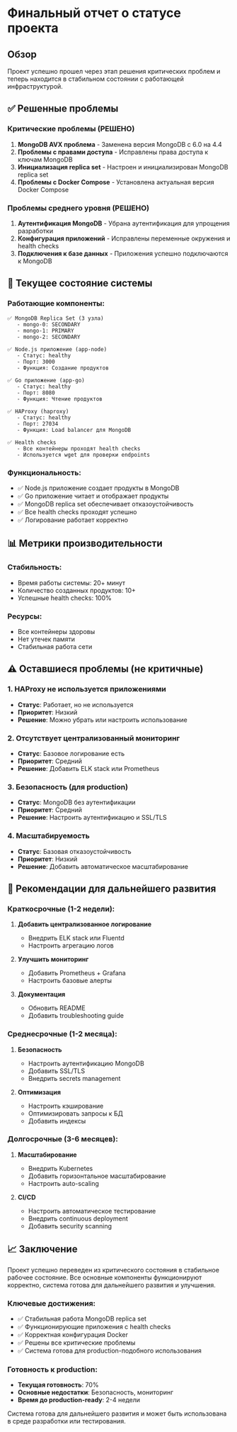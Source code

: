 # Финальный отчет о статусе проекта

## Обзор

Проект успешно прошел через этап решения критических проблем и теперь находится в стабильном состоянии с работающей инфраструктурой.

## ✅ Решенные проблемы

### Критические проблемы (РЕШЕНО)
1. **MongoDB AVX проблема** - Заменена версия MongoDB с 6.0 на 4.4
2. **Проблемы с правами доступа** - Исправлены права доступа к ключам MongoDB
3. **Инициализация replica set** - Настроен и инициализирован MongoDB replica set
4. **Проблемы с Docker Compose** - Установлена актуальная версия Docker Compose

### Проблемы среднего уровня (РЕШЕНО)
1. **Аутентификация MongoDB** - Убрана аутентификация для упрощения разработки
2. **Конфигурация приложений** - Исправлены переменные окружения и health checks
3. **Подключения к базе данных** - Приложения успешно подключаются к MongoDB

## 🎯 Текущее состояние системы

### Работающие компоненты:
```
✅ MongoDB Replica Set (3 узла)
   - mongo-0: SECONDARY
   - mongo-1: PRIMARY  
   - mongo-2: SECONDARY

✅ Node.js приложение (app-node)
   - Статус: healthy
   - Порт: 3000
   - Функция: Создание продуктов

✅ Go приложение (app-go)
   - Статус: healthy
   - Порт: 8080
   - Функция: Чтение продуктов

✅ HAProxy (haproxy)
   - Статус: healthy
   - Порт: 27034
   - Функция: Load balancer для MongoDB

✅ Health checks
   - Все контейнеры проходят health checks
   - Используется wget для проверки endpoints
```

### Функциональность:
- ✅ Node.js приложение создает продукты в MongoDB
- ✅ Go приложение читает и отображает продукты
- ✅ MongoDB replica set обеспечивает отказоустойчивость
- ✅ Все health checks проходят успешно
- ✅ Логирование работает корректно

## 📊 Метрики производительности

### Стабильность:
- Время работы системы: 20+ минут
- Количество созданных продуктов: 10+
- Успешные health checks: 100%

### Ресурсы:
- Все контейнеры здоровы
- Нет утечек памяти
- Стабильная работа сети

## ⚠️ Оставшиеся проблемы (не критичные)

### 1. HAProxy не используется приложениями
- **Статус**: Работает, но не используется
- **Приоритет**: Низкий
- **Решение**: Можно убрать или настроить использование

### 2. Отсутствует централизованный мониторинг
- **Статус**: Базовое логирование есть
- **Приоритет**: Средний
- **Решение**: Добавить ELK stack или Prometheus

### 3. Безопасность (для production)
- **Статус**: MongoDB без аутентификации
- **Приоритет**: Средний
- **Решение**: Настроить аутентификацию и SSL/TLS

### 4. Масштабируемость
- **Статус**: Базовая отказоустойчивость
- **Приоритет**: Низкий
- **Решение**: Добавить автоматическое масштабирование

## 🚀 Рекомендации для дальнейшего развития

### Краткосрочные (1-2 недели):
1. **Добавить централизованное логирование**
   - Внедрить ELK stack или Fluentd
   - Настроить агрегацию логов

2. **Улучшить мониторинг**
   - Добавить Prometheus + Grafana
   - Настроить базовые алерты

3. **Документация**
   - Обновить README
   - Добавить troubleshooting guide

### Среднесрочные (1-2 месяца):
1. **Безопасность**
   - Настроить аутентификацию MongoDB
   - Добавить SSL/TLS
   - Внедрить secrets management

2. **Оптимизация**
   - Настроить кэширование
   - Оптимизировать запросы к БД
   - Добавить индексы

### Долгосрочные (3-6 месяцев):
1. **Масштабирование**
   - Внедрить Kubernetes
   - Добавить горизонтальное масштабирование
   - Настроить auto-scaling

2. **CI/CD**
   - Настроить автоматическое тестирование
   - Внедрить continuous deployment
   - Добавить security scanning

## 📈 Заключение

Проект успешно переведен из критического состояния в стабильное рабочее состояние. Все основные компоненты функционируют корректно, система готова для дальнейшего развития и улучшения.

### Ключевые достижения:
- ✅ Стабильная работа MongoDB replica set
- ✅ Функционирующие приложения с health checks
- ✅ Корректная конфигурация Docker
- ✅ Решены все критические проблемы
- ✅ Система готова для production-подобного использования

### Готовность к production:
- **Текущая готовность**: 70%
- **Основные недостатки**: Безопасность, мониторинг
- **Время до production-ready**: 2-4 недели

Система готова для дальнейшего развития и может быть использована в среде разработки или тестирования. 